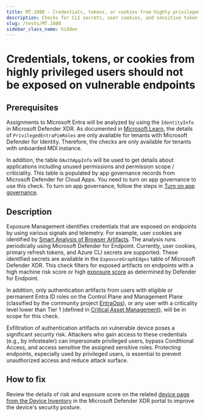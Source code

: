 ```yaml
---
title: MT.1080 - Credentials, tokens, or cookies from highly privileged users should not be exposed on vulnerable endpoints
description: Checks for CLI secrets, user cookies, and sensitive token artifacts of privileged users that are available from endpoints with a high risk or exposure score.
slug: /tests/MT.1080
sidebar_class_name: hidden
---
```


# Credentials, tokens, or cookies from highly privileged users should not be exposed on vulnerable endpoints

## Prerequisites
Assignments to Microsoft Entra will be analyzed by using the `IdentityInfo` in Microsoft Defender XDR.
As documented in [Microsoft Learn](https://learn.microsoft.com/en-us/defender-xdr/advanced-hunting-identityinfo-table), the details of `PrivilegedEntraPimRoles` are only available for tenants with Microsoft Defender for Identity.
Therefore, the checks are only available for tenants with onboarded MDI instance.

In addition, the table `OAuthAppInfo` will be used to get details about applications including unused permissions and permission scope / criticiality. This table is populated by app governance records from Microsoft Defender for Cloud Apps.
You need to turn on app governance to use this check. To turn on app governance, follow the steps in [Turn on app governance](https://learn.microsoft.com/en-us/defender-cloud-apps/app-governance-get-started).

## Description

Exposure Management identifies credentials that are exposed on endpoints by using various signals and telemetry. For example, user cookies are identified by [Smart Analysis of Browser Artifacts](https://techcommunity.microsoft.com/blog/microsoft-security-blog/bridging-the-on-premises-to-cloud-security-gap-cloud-credentials-detection/4211794). The analysis runs periodically using Microsoft Defender for Endpoint. Currently, user cookies, primary refresh tokens, and Azure CLI secrets are supported. These identified secrets are available in the `ExposureGraphEdges` table of Microsoft Defender XDR. This check filters for exposed artifacts on endpoints with a high machine risk score or high [exposure score](https://learn.microsoft.com/en-us/defender-vulnerability-management/tvm-exposure-score) as determined by Defender for Endpoint.

In addition, only authentication artifacts from users with eligible or permanent Entra ID roles on the Control Plane and Management Plane (classified by the community project [EntraOps](https://github.com/Cloud-Architekt/AzurePrivilegedIAM)), or any user with a criticality level lower than Tier 1 (defined in [Critical Asset Management](https://learn.microsoft.com/en-us/security-exposure-management/classify-critical-assets)), will be in scope for this check.

Exfiltration of authentication artifacts on vulnerable device poses a significant security risk. Attackers who gain access to these credentials (e.g., by infostealer) can impersonate privileged users, bypass Conditional Access, and access sensitive the assigned sensitive roles. Protecting endpoints, especially used by privileged users, is essential to prevent unauthorized access and reduce attack surface.

## How to fix
Review the details of risk and exposure score on the related [device page from the Device Inventory](https://learn.microsoft.com/en-us/defender-endpoint/machines-view-overview#device-inventory-overview) in the Microsoft Defender XDR portal to improve the device's security posture.